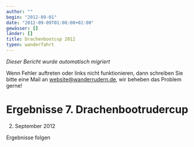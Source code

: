 ```yaml
---
author: ""
begin: "2012-09-01"
date: "2012-09-09T01:00:00+02:00"
gewässer: []
länder: []
title: Drachenbootcup 2012
typen: wanderfahrt
---
```



*Dieser Bericht wurde automatisch migriert*

Wenn Fehler auftreten oder links nicht funktionieren, dann schreiben Sie bitte eine Mail an website@wanderrudern.de, wir beheben das Problem gerne!



# Ergebnisse 7. Drachenbootrudercup


2. September 2012

Ergebnisse folgen
